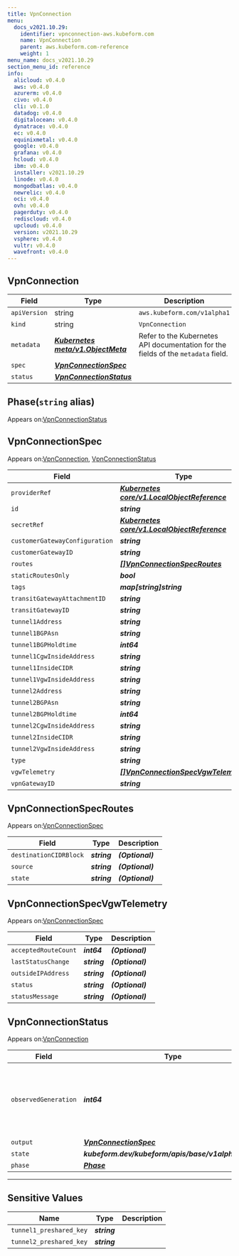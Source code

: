 ```yaml
---
title: VpnConnection
menu:
  docs_v2021.10.29:
    identifier: vpnconnection-aws.kubeform.com
    name: VpnConnection
    parent: aws.kubeform.com-reference
    weight: 1
menu_name: docs_v2021.10.29
section_menu_id: reference
info:
  alicloud: v0.4.0
  aws: v0.4.0
  azurerm: v0.4.0
  civo: v0.4.0
  cli: v0.1.0
  datadog: v0.4.0
  digitalocean: v0.4.0
  dynatrace: v0.4.0
  ec: v0.4.0
  equinixmetal: v0.4.0
  google: v0.4.0
  grafana: v0.4.0
  hcloud: v0.4.0
  ibm: v0.4.0
  installer: v2021.10.29
  linode: v0.4.0
  mongodbatlas: v0.4.0
  newrelic: v0.4.0
  oci: v0.4.0
  ovh: v0.4.0
  pagerduty: v0.4.0
  rediscloud: v0.4.0
  upcloud: v0.4.0
  version: v2021.10.29
  vsphere: v0.4.0
  vultr: v0.4.0
  wavefront: v0.4.0
---
```


## VpnConnection
| Field | Type | Description |
| ------ | ----- | ----------- |
| `apiVersion` | string | `aws.kubeform.com/v1alpha1` |
|    `kind` | string | `VpnConnection` |
| `metadata` | ***[Kubernetes meta/v1.ObjectMeta](https://v1-18.docs.kubernetes.io/docs/reference/generated/kubernetes-api/v1.18/#objectmeta-v1-meta)***|Refer to the Kubernetes API documentation for the fields of the `metadata` field.|
| `spec` | ***[VpnConnectionSpec](#vpnconnectionspec)***||
| `status` | ***[VpnConnectionStatus](#vpnconnectionstatus)***||
## Phase(`string` alias)

Appears on:[VpnConnectionStatus](#vpnconnectionstatus)

## VpnConnectionSpec

Appears on:[VpnConnection](#vpnconnection), [VpnConnectionStatus](#vpnconnectionstatus)

| Field | Type | Description |
| ------ | ----- | ----------- |
| `providerRef` | ***[Kubernetes core/v1.LocalObjectReference](https://v1-18.docs.kubernetes.io/docs/reference/generated/kubernetes-api/v1.18/#localobjectreference-v1-core)***||
| `id` | ***string***||
| `secretRef` | ***[Kubernetes core/v1.LocalObjectReference](https://v1-18.docs.kubernetes.io/docs/reference/generated/kubernetes-api/v1.18/#localobjectreference-v1-core)***||
| `customerGatewayConfiguration` | ***string***| ***(Optional)*** |
| `customerGatewayID` | ***string***||
| `routes` | ***[[]VpnConnectionSpecRoutes](#vpnconnectionspecroutes)***| ***(Optional)*** |
| `staticRoutesOnly` | ***bool***| ***(Optional)*** |
| `tags` | ***map[string]string***| ***(Optional)*** |
| `transitGatewayAttachmentID` | ***string***| ***(Optional)*** |
| `transitGatewayID` | ***string***| ***(Optional)*** |
| `tunnel1Address` | ***string***| ***(Optional)*** |
| `tunnel1BGPAsn` | ***string***| ***(Optional)*** |
| `tunnel1BGPHoldtime` | ***int64***| ***(Optional)*** |
| `tunnel1CgwInsideAddress` | ***string***| ***(Optional)*** |
| `tunnel1InsideCIDR` | ***string***| ***(Optional)*** |
| `tunnel1VgwInsideAddress` | ***string***| ***(Optional)*** |
| `tunnel2Address` | ***string***| ***(Optional)*** |
| `tunnel2BGPAsn` | ***string***| ***(Optional)*** |
| `tunnel2BGPHoldtime` | ***int64***| ***(Optional)*** |
| `tunnel2CgwInsideAddress` | ***string***| ***(Optional)*** |
| `tunnel2InsideCIDR` | ***string***| ***(Optional)*** |
| `tunnel2VgwInsideAddress` | ***string***| ***(Optional)*** |
| `type` | ***string***||
| `vgwTelemetry` | ***[[]VpnConnectionSpecVgwTelemetry](#vpnconnectionspecvgwtelemetry)***| ***(Optional)*** |
| `vpnGatewayID` | ***string***| ***(Optional)*** |
## VpnConnectionSpecRoutes

Appears on:[VpnConnectionSpec](#vpnconnectionspec)

| Field | Type | Description |
| ------ | ----- | ----------- |
| `destinationCIDRBlock` | ***string***| ***(Optional)*** |
| `source` | ***string***| ***(Optional)*** |
| `state` | ***string***| ***(Optional)*** |
## VpnConnectionSpecVgwTelemetry

Appears on:[VpnConnectionSpec](#vpnconnectionspec)

| Field | Type | Description |
| ------ | ----- | ----------- |
| `acceptedRouteCount` | ***int64***| ***(Optional)*** |
| `lastStatusChange` | ***string***| ***(Optional)*** |
| `outsideIPAddress` | ***string***| ***(Optional)*** |
| `status` | ***string***| ***(Optional)*** |
| `statusMessage` | ***string***| ***(Optional)*** |
## VpnConnectionStatus

Appears on:[VpnConnection](#vpnconnection)

| Field | Type | Description |
| ------ | ----- | ----------- |
| `observedGeneration` | ***int64***| ***(Optional)*** Resource generation, which is updated on mutation by the API Server.|
| `output` | ***[VpnConnectionSpec](#vpnconnectionspec)***| ***(Optional)*** |
| `state` | ***kubeform.dev/kubeform/apis/base/v1alpha1.State***| ***(Optional)*** |
| `phase` | ***[Phase](#phase)***| ***(Optional)*** |
---
## Sensitive Values
| Name | Type | Description |
|------|------|-------------|
| `tunnel1_preshared_key` | ***string*** ||
| `tunnel2_preshared_key` | ***string*** ||

